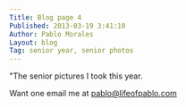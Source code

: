 ```yaml
---
Title: Blog page 4
Published: 2013-03-19 3:41:10
Author: Pablo Morales
Layout: blog
Tag: senior year, senior photos
---
```

"The senior pictures I took this year.

Want one email me at <a href="mailto:pablo@lifeofpablo.com?subject=Senior Picture Request">pablo@lifeofpablo.com</a>

&nbsp;

